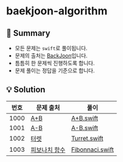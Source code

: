 # baekjoon-algorithm
## 👋 Summary
- 모든 문제는 `swift`로 풀이됩니다.
- 문제의 출처는 [BackJoon](https://www.acmicpc.net)입니다.
- 틈틈히 한 문제씩 진행하도록 합니다.
- 문제 풀이는 정답을 기준으로 합니다.

## 💡 Solution
|번호|문제 출처|풀이|
|:---:|---|---|
|1000|[A+B](https://www.acmicpc.net/problem/1000)|[A+B.swift](Solutions/A+B.swift)|
|1001|[A-B](https://www.acmicpc.net/problem/1001)|[A-B.swift](Solutions/A-B.swift)|
|1002|[터렛](https://www.acmicpc.net/problem/1002)|[Turret.swift](Solutions/Turret.swift)|
|1003|[피보나치 함수](https://www.acmicpc.net/problem/1003)|[Fibonnaci.swift](Solutions/Fibonnaci.swift)|
